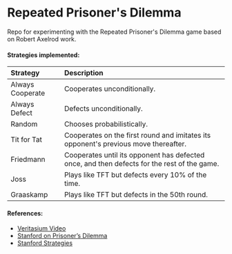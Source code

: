 # Repeated Prisoner's Dilemma

Repo for experimenting with the Repeated Prisoner's Dilemma game based on Robert Axelrod work.

#### Strategies implemented:
| Strategy             | Description
|:---------------------|:--------------------------
| Always Cooperate     | Cooperates unconditionally.
| Always Defect        | Defects unconditionally.
| Random               | Chooses probabilistically.
| Tit for Tat          | Cooperates on the first round and imitates its opponent's previous move thereafter.
| Friedmann            | Cooperates until its opponent has defected once, and then defects for the rest of the game.
| Joss                 | Plays like TFT but defects every 10% of the time.
| Graaskamp            | Plays like TFT but defects in the 50th round.

#### References:
- [Veritasium Video](https://youtu.be/mScpHTIi-kM?si=YPWhvPgj4how0AwX)
- [Stanford on Prisoner’s Dilemma](https://plato.stanford.edu/entries/prisoner-dilemma/index.html#return)
- [Stanford Strategies](https://plato.stanford.edu/entries/prisoner-dilemma/strategy-table.html#:~:text=A%20good%20strategy%20for%20the,reduces%20the%20average%20payoff%20of)
